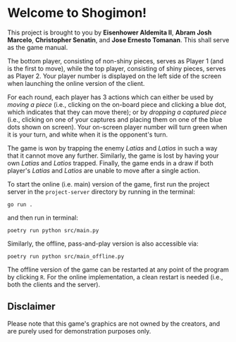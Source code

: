Welcome to Shogimon!
===

This project is brought to you by **Eisenhower Aldemita II**, **Abram Josh Marcelo**, **Christopher Senatin**, and **Jose Ernesto Tomanan**.
This shall serve as the game manual.

The bottom player, consisting of non-shiny pieces, serves as Player 1 (and is the first to move), while the top player, consisting of shiny pieces, serves as Player 2.
Your player number is displayed on the left side of the screen when launching the online version of the client.

For each round, each player has 3 actions which can either be used by *moving a piece* (i.e., clicking on the on-board piece and clicking a blue dot, which indicates that they can move there); or by *dropping a captured piece* (i.e., clicking on one of your captures and placing them on one of the blue dots shown on screen).
Your on-screen player number will turn green when it is your turn, and white when it is the opponent's turn.

The game is won by trapping the enemy *Latias* and *Latios* in such a way that it cannot move any further.
Similarly, the game is lost by having your own *Latias* and *Latios* trapped.
Finally, the game ends in a draw if both player's *Latias* and *Latios* are unable to move after a single action.

To start the online (i.e. main) version of the game, first run the project server in the `project-server` directory by running in the terminal:

```
go run .
```

and then run in terminal:

```
poetry run python src/main.py
```

Similarly, the offline, pass-and-play version is also accessible via:

```
poetry run python src/main_offline.py
```

The offline version of the game can be restarted at any point of the program by clicking `R`. For the online implementation, a clean restart is needed (i.e., both the clients and the server).

Disclaimer
---

Please note that this game's graphics are not owned by the creators, and are purely used for demonstration purposes only.